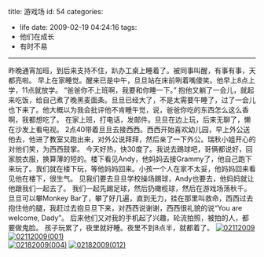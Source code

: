 title: 游戏场
id: 54
categories:
  - life
date: 2009-02-19 04:24:16
tags:
  - 他们在成长
  - 有时不易
---



昨晚通宵加班，到后来支持不住，趴办工桌上睡着了。被同事叫醒，有事有事，天都亮啦。 早上在家睡觉。醒来已是中午，旦旦站在床前咧着嘴傻笑。他早上8点上学，11点就放学。 “爸爸你不上班啊，我要和你睡一下。” 抱他又躺了一会儿，就起来吃饭，给自己煮了晚黑麦面条。旦旦已经大了，不是太需要午睡了，过了一会儿也下来了。他大概以为我会批评他不肯睡午觉，说，爸爸你吃的东西怎么这么香啊，我都想吃了。 在家上班，打电话，发邮件。旦旦在边上玩，后来无聊了，懒在沙发上看电视。 2点40带着旦旦去接西西。西西开始喜欢幼儿园，早上外公送他去，他进了教室又跑出来，对外公说拜拜，然后亲了一下外公。瑞秋小姐开心的对他们笑，为西西鼓掌。 今天好热，快30度了。我说去踢球吧，哥俩都说好，回家脱衣服，换算薄的短的。楼下看见Andy，他妈妈去接Grammy了，他自己跑下来玩了。我们就在楼下玩，等他妈妈回来。小孩一个人在家不太妥，他妈妈回来看见他在楼下，很生气。 见我们要去旦旦学校操场踢球，Andy也要去，他妈妈就让他跟我们一起去了。 我们一起先踢足球，然后扔橄榄球，然后在游戏场荡秋千。旦旦可以攀Monkey Bar了，攀了好几遍，直到无力，挂在那里叫救命，西西过去抱住他的腿，我赶过去抱旦旦下来，对西西说谢谢，西西很礼貌的说“You are welcome, Dady”。 后来他们又对我的手机起了兴趣，轮流拍照，被拍的人，都要做鬼脸。 孩子玩累了，夜里就好睡。夜里不到8点半，就都着了。 
[![02112009](http://papasocean.files.wordpress.com/2009/02/021120095b95d.jpg?w=300 "02112009")](http://papasocean.files.wordpress.com/2009/02/021120095b95d.jpg) 
[![02112009(001)](http://papasocean.files.wordpress.com/2009/02/0211200928001295b85d.jpg?w=300 "02112009(001)")](http://papasocean.files.wordpress.com/2009/02/0211200928001295b85d.jpg)  
[![02182009(004)](http://papasocean.files.wordpress.com/2009/02/0218200928004295b25d.jpg?w=300 "02182009(004)")](http://papasocean.files.wordpress.com/2009/02/0218200928004295b25d.jpg) 
[![02182009(012)](http://papasocean.files.wordpress.com/2009/02/0218200928012295b85d.jpg?w=300 "02182009(012)")](http://papasocean.files.wordpress.com/2009/02/0218200928012295b85d.jpg)  
